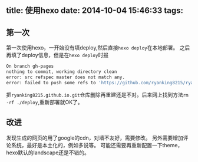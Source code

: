 title: 使用hexo
date: 2014-10-04 15:46:33
tags:
---

## 第一次
第一次使用hexo，一开始没有填deploy,然后直接`hexo deploy`在本地部署。
之后再填了deploy信息，但是在`hexo deploy`时报
```bash
On branch gh-pages
nothing to commit, working directory clean
error: src refspec master does not match any.
error: failed to push some refs to 'https://github.com/ryanking8215/ryanking8215.github.io.git'
```

把`ryanking8215.github.io.git`仓库删除再重建还是不对。后来网上找到方法`rm -rf ./deploy`,重新部署就OK了。

## 改进
发现生成的网页的用了google的cdn，对墙不友好，需要修改。
另外需要增加评论系统，最好是本土化的，例如多说等。
可能还需要再重新配置一下theme，hexo默认的landscape还是不错的。